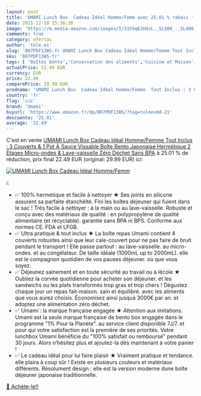 ```yaml
---
layout: post
title: 'UMAMI Lunch Box  Cadeau Idéal Homme/Femm avec 25.01 % rabais '
date: 2021-12-10 15:36:30
image: 'https://m.media-amazon.com/images/I/31h9q6JHdvL._SL500_._SL400_.jpg'
comments: true
category: ofertas
author: 'tole.es'
slug: 'B07PDF13WS-fr UMAMI Lunch Box Cadeau Idéal Homme/Femme Tout Inclus : 3...'
sku: 'B07PDF13WS-fr'
tags: [ 'Boîtes bento','Conservation des aliments','Cuisine et Maison','Rangement et organisation','Rangement et organisation de cuisine','Transport de nourriture','umami', ]
actualPrice: 22.49 EUR
currency: EUR
price: 22.49
comparePrice: 29.99 EUR
prodname: 'UMAMI Lunch Box  Cadeau Idéal Homme/Femme  Tout Inclus : 3 Couverts & 1 Pot À Sauce  Vissable   Boîte Bento Japonaise Hermétique 2 Étages  Micro-ondes & Lave-vaisselle  Zéro Déchet  Sans BPA'
country: 'fr'
flag: '🇫🇷'
brand: 'Umami'
buyurl: 'https://www.amazon.fr/dp/B07PDF13WS/?tag=tolees0d-21'
descuento: '25.01'
average: '22.49'
---
```


C'est en vente [UMAMI Lunch Box  Cadeau Idéal Homme/Femme  Tout Inclus : 3 Couverts & 1 Pot À Sauce  Vissable   Boîte Bento Japonaise Hermétique 2 Étages  Micro-ondes & Lave-vaisselle  Zéro Déchet  Sans BPA](https://www.amazon.fr/dp/B07PDF13WS/?tag=tolees0d-21)  à  25.01 % de réduction, prix final  22.49 EUR (original: 29.99 EUR) ici:

[![UMAMI Lunch Box  Cadeau Idéal Homme/Femm](https://m.media-amazon.com/images/I/31h9q6JHdvL._SL500_._SL400_.jpg)](https://www.amazon.fr/dp/B07PDF13WS/?tag=tolees0d-21)

ℹ️:

- ✅ 100% hermétique et facile à nettoyer ★ Ses joints en silicone assurent sa parfaite étanchéité. Fini les boîtes déjeuner qui fuient dans le sac ! Très facile à nettoyer : à la main ou au lave-vaisselle. Robuste et conçu avec des matériaux de qualité : en polypropylène de qualité alimentaire (et recyclable). garantie sans BPA ni BPS. Conforme aux normes CE. FDA et LFGB.
- ✅ Ultra pratique & tout inclus ★ La boîte repas Umami contient 4 couverts robustes ainsi que leur cale-couvert pour ne pas faire de bruit pendant le transport ! Elle passe partout : au lave-vaisselle. au micro-ondes. et au congélateur. De taille idéale (1000mL up to 2000mL). elle est le compagnon quotidien de vos pauses déjeuner. où que vous soyez.
- ✅ Déjeunez sainement et en toute sécurité au travail ou à lécole ★ Oubliez la corvée quotidienne pour acheter son déjeuner. et les sandwichs ou les plats transformés trop gras et trop chers ! Dégustez chaque jour un repas fait-maison. sain et équilibré. avec les aliments que vous aurez choisis. Économisez ainsi jusquà 3000€ par an. et adoptez une alimentation zéro déchet.
- ✅ Umami : la marque française engagée ★ Attention aux imitations. Umami est la seule marque française de bento box engagée dans le programme "1% Pour la Planète". au service client disponible 7J/7. et pour qui votre satisfaction est la première de ses priorités. Votre lunchbox Umami bénéficie du "100% satisfait ou remboursé" pendant 30 jours. Alors n’hésitez plus et ajoutez-la dès maintenant à votre panier !
- ✅ Le cadeau idéal pour lui faire plaisir ★ Vraiment pratique et tendance. elle plaira à coup sûr ! Existe en plusieurs couleurs et matériaux différents. Résolument design : elle est la version moderne dune boîte déjeuner japonaise traditionnelle.

[🛒 Achète-le!!](https://www.amazon.fr/dp/B07PDF13WS/?tag=tolees0d-21)
